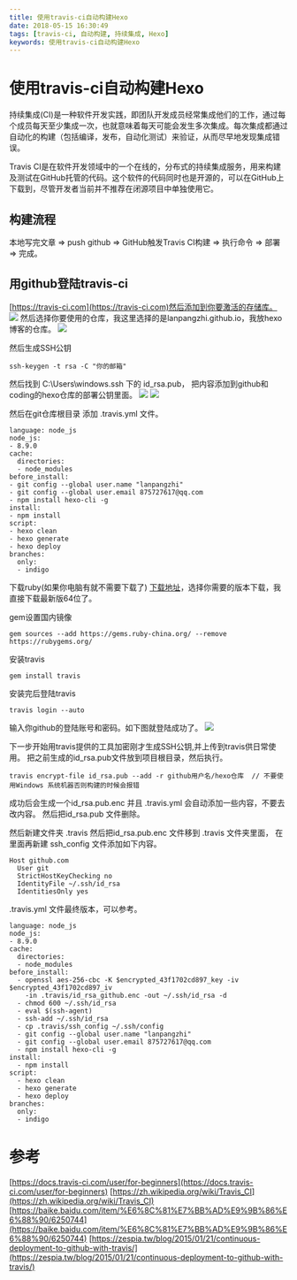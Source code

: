 ```yaml
---
title: 使用travis-ci自动构建Hexo
date: 2018-05-15 16:30:49
tags: [travis-ci, 自动构建, 持续集成, Hexo]
keywords: 使用travis-ci自动构建Hexo
---
```

# 使用travis-ci自动构建Hexo
持续集成(CI)是一种软件开发实践，即团队开发成员经常集成他们的工作，通过每个成员每天至少集成一次，也就意味着每天可能会发生多次集成。每次集成都通过自动化的构建（包括编译，发布，自动化测试）来验证，从而尽早地发现集成错误。
<!--more-->
Travis CI是在软件开发领域中的一个在线的，分布式的持续集成服务，用来构建及测试在GitHub托管的代码。这个软件的代码同时也是开源的，可以在GitHub上下载到，尽管开发者当前并不推荐在闭源项目中单独使用它。

## 构建流程
本地写完文章  =>  push github  =>  GitHub触发Travis CI构建  =>  执行命令  =>  部署  =>   完成。


## 用github登陆travis-ci
[https://travis-ci.com](https://travis-ci.com)然后添加到你要激活的存储库。
![](http://hexo-1252491761.file.myqcloud.com/%E4%BD%BF%E7%94%A8travis-ci%E8%87%AA%E5%8A%A8%E6%9E%84%E5%BB%BAHexo/QQ%E5%9B%BE%E7%89%8720180515180738.png)
然后选择你要使用的仓库，我这里选择的是lanpangzhi.github.io，我放hexo博客的仓库。
![](http://hexo-1252491761.file.myqcloud.com/%E4%BD%BF%E7%94%A8travis-ci%E8%87%AA%E5%8A%A8%E6%9E%84%E5%BB%BAHexo/QQ%E5%9B%BE%E7%89%8720180515180908.png)

然后生成SSH公钥
```
ssh-keygen -t rsa -C "你的邮箱"
```
然后找到 C:\Users\windows\.ssh  下的 id_rsa.pub， 把内容添加到github和coding的hexo仓库的部署公钥里面。
![](http://hexo-1252491761.file.myqcloud.com/%E4%BD%BF%E7%94%A8travis-ci%E8%87%AA%E5%8A%A8%E6%9E%84%E5%BB%BAHexo/QQ%E5%9B%BE%E7%89%8720180516144527.png)
![](http://hexo-1252491761.file.myqcloud.com/%E4%BD%BF%E7%94%A8travis-ci%E8%87%AA%E5%8A%A8%E6%9E%84%E5%BB%BAHexo/QQ%E5%9B%BE%E7%89%8720180516144704.png)

然后在git仓库根目录 添加 .travis.yml 文件。
```
language: node_js
node_js:
- 8.9.0
cache:
  directories:
  - node_modules
before_install:
- git config --global user.name "lanpangzhi"
- git config --global user.email 875727617@qq.com
- npm install hexo-cli -g
install:
- npm install
script:
- hexo clean
- hexo generate
- hexo deploy
branches:
  only:
  - indigo
```

下载ruby(如果你电脑有就不需要下载了)
[下载地址](https://rubyinstaller.org/downloads/)，选择你需要的版本下载，我直接下载最新版64位了。

gem设置国内镜像
```
gem sources --add https://gems.ruby-china.org/ --remove https://rubygems.org/
```
安装travis  
```   
gem install travis
```
安装完后登陆travis
```
travis login --auto
```
输入你github的登陆账号和密码。如下图就登陆成功了。
![](http://hexo-1252491761.file.myqcloud.com/%E4%BD%BF%E7%94%A8travis-ci%E8%87%AA%E5%8A%A8%E6%9E%84%E5%BB%BAHexo/QQ%E5%9B%BE%E7%89%8720180516152543.png)

下一步开始用travis提供的工具加密刚才生成SSH公钥,并上传到travis供日常使用。
把之前生成的id_rsa.pub文件放到项目根目录，然后执行。
```
travis encrypt-file id_rsa.pub --add -r github用户名/hexo仓库  // 不要使用Windows 系统机器否则构建的时候会报错
```
成功后会生成一个id_rsa.pub.enc 并且 .travis.yml 会自动添加一些内容，不要去改内容。 然后把id_rsa.pub 文件删除。

然后新建文件夹 .travis 然后把id_rsa.pub.enc 文件移到 .travis 文件夹里面， 在里面再新建  ssh_config 文件添加如下内容。
```
Host github.com
  User git
  StrictHostKeyChecking no
  IdentityFile ~/.ssh/id_rsa
  IdentitiesOnly yes
```

.travis.yml 文件最终版本，可以参考。
```
language: node_js
node_js:
- 8.9.0
cache:
  directories:
  - node_modules
before_install:
  - openssl aes-256-cbc -K $encrypted_43f1702cd897_key -iv $encrypted_43f1702cd897_iv
    -in .travis/id_rsa_github.enc -out ~/.ssh/id_rsa -d
  - chmod 600 ~/.ssh/id_rsa
  - eval $(ssh-agent)
  - ssh-add ~/.ssh/id_rsa
  - cp .travis/ssh_config ~/.ssh/config
  - git config --global user.name "lanpangzhi"
  - git config --global user.email 875727617@qq.com
  - npm install hexo-cli -g
install:
  - npm install
script:
  - hexo clean
  - hexo generate
  - hexo deploy
branches:
  only:
  - indigo
```

# 参考
[https://docs.travis-ci.com/user/for-beginners](https://docs.travis-ci.com/user/for-beginners)
[https://zh.wikipedia.org/wiki/Travis_CI](https://zh.wikipedia.org/wiki/Travis_CI)
[https://baike.baidu.com/item/%E6%8C%81%E7%BB%AD%E9%9B%86%E6%88%90/6250744](https://baike.baidu.com/item/%E6%8C%81%E7%BB%AD%E9%9B%86%E6%88%90/6250744)
[https://zespia.tw/blog/2015/01/21/continuous-deployment-to-github-with-travis/](https://zespia.tw/blog/2015/01/21/continuous-deployment-to-github-with-travis/)
